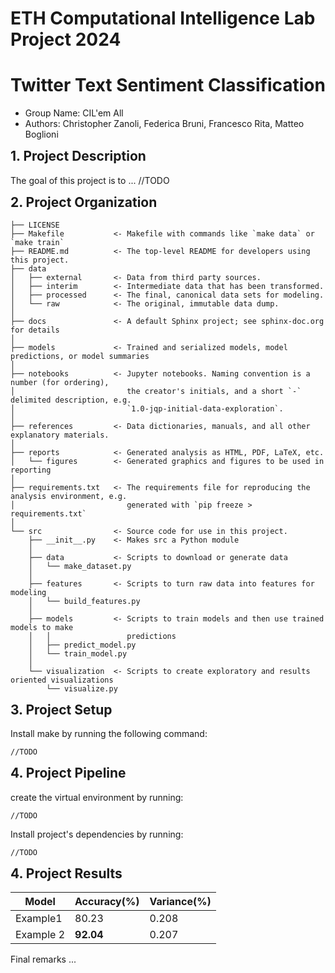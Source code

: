 <style>
h1 {
  border-bottom: none;
}
h2 {
  margin-top: 0;
}
</style>

# ETH Computational Intelligence Lab Project 2024

<div style="text-align: center;">

# Twitter Text Sentiment Classification

</div>

- Group Name: CIL'em All
- Authors: Christopher Zanoli, Federica Bruni, Francesco Rita, Matteo Boglioni

## 1. Project Description
The goal of this project is to ... //TODO

## 2. Project Organization
    ├── LICENSE
    ├── Makefile           <- Makefile with commands like `make data` or `make train`
    ├── README.md          <- The top-level README for developers using this project.
    ├── data
    │   ├── external       <- Data from third party sources.
    │   ├── interim        <- Intermediate data that has been transformed.
    │   ├── processed      <- The final, canonical data sets for modeling.
    │   └── raw            <- The original, immutable data dump.
    │
    ├── docs               <- A default Sphinx project; see sphinx-doc.org for details
    │
    ├── models             <- Trained and serialized models, model predictions, or model summaries
    │
    ├── notebooks          <- Jupyter notebooks. Naming convention is a number (for ordering),
    │                         the creator's initials, and a short `-` delimited description, e.g.
    │                         `1.0-jqp-initial-data-exploration`.
    │
    ├── references         <- Data dictionaries, manuals, and all other explanatory materials.
    │
    ├── reports            <- Generated analysis as HTML, PDF, LaTeX, etc.
    │   └── figures        <- Generated graphics and figures to be used in reporting
    │
    ├── requirements.txt   <- The requirements file for reproducing the analysis environment, e.g.
    │                         generated with `pip freeze > requirements.txt`
    │
    └── src                <- Source code for use in this project.
        ├── __init__.py    <- Makes src a Python module
        │
        ├── data           <- Scripts to download or generate data
        │   └── make_dataset.py
        │
        ├── features       <- Scripts to turn raw data into features for modeling
        │   └── build_features.py
        │
        ├── models         <- Scripts to train models and then use trained models to make
        │   │                 predictions
        │   ├── predict_model.py
        │   └── train_model.py
        │
        └── visualization  <- Scripts to create exploratory and results oriented visualizations
            └── visualize.py

## 3. Project Setup
Install make by running the following command:
```
//TODO
```

## 4. Project Pipeline
create the virtual environment by running:
```
//TODO
```
Install project's dependencies by running:
```
//TODO
```

## 4. Project Results

| Model                              | Accuracy(\%) | Variance(\%) |
|------------------------------------|--------------|--------------|
| Example1                           | 80.23        | 0.208        |
| Example 2                          | **92.04**    | 0.207        |

Final remarks ...

